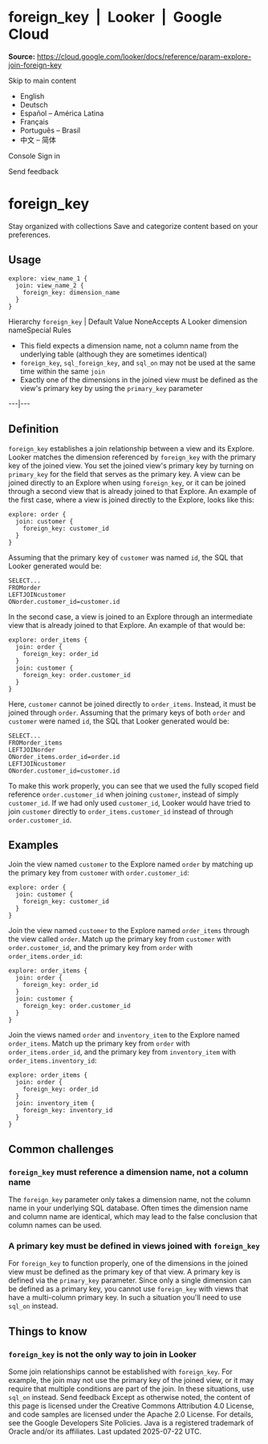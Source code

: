 # foreign_key  |  Looker  |  Google Cloud

**Source:** https://cloud.google.com/looker/docs/reference/param-explore-join-foreign-key

Skip to main content 
  * English
  * Deutsch
  * Español – América Latina
  * Français
  * Português – Brasil
  * 中文 – 简体

Console  Sign in




Send feedback 
#  foreign_key
Stay organized with collections  Save and categorize content based on your preferences. 
## Usage
```
explore: view_name_1 {
  join: view_name_2 {
    foreign_key: dimension_name
  }
}

```
Hierarchy `foreign_key` |  Default Value NoneAccepts A Looker dimension nameSpecial Rules
  * This field expects a dimension name, not a column name from the underlying table (although they are sometimes identical)
  * `foreign_key`, `sql_foreign_key`, and `sql_on` may not be used at the same time within the same `join`
  * Exactly one of the dimensions in the joined view must be defined as the view's primary key by using the `primary_key` parameter

  
---|---  
## Definition
`foreign_key` establishes a join relationship between a view and its Explore. Looker matches the dimension referenced by `foreign_key` with the primary key of the joined view. You set the joined view's primary key by turning on `primary_key` for the field that serves as the primary key.
A view can be joined directly to an Explore when using `foreign_key`, or it can be joined through a second view that is already joined to that Explore.
An example of the first case, where a view is joined directly to the Explore, looks like this:
```
explore: order {
  join: customer {
    foreign_key: customer_id
  }
}

```

Assuming that the primary key of `customer` was named `id`, the SQL that Looker generated would be:
```
SELECT...
FROMorder
LEFTJOINcustomer
ONorder.customer_id=customer.id

```

In the second case, a view is joined to an Explore through an intermediate view that is already joined to that Explore. An example of that would be:
```
explore: order_items {
  join: order {
    foreign_key: order_id
  }
  join: customer {
    foreign_key: order.customer_id
  }
}

```

Here, `customer` cannot be joined directly to `order_items`. Instead, it must be joined through `order`. Assuming that the primary keys of both `order` and `customer` were named `id`, the SQL that Looker generated would be:
```
SELECT...
FROMorder_items
LEFTJOINorder
ONorder_items.order_id=order.id
LEFTJOINcustomer
ONorder.customer_id=customer.id

```

To make this work properly, you can see that we used the fully scoped field reference `order.customer_id` when joining `customer`, instead of simply `customer_id`. If we had only used `customer_id`, Looker would have tried to join `customer` directly to `order_items.customer_id` instead of through `order.customer_id`.
## Examples
Join the view named `customer` to the Explore named `order` by matching up the primary key from `customer` with `order.customer_id`:
```
explore: order {
  join: customer {
    foreign_key: customer_id
  }
}

```

Join the view named `customer` to the Explore named `order_items` through the view called `order`. Match up the primary key from `customer` with `order.customer_id`, and the primary key from `order` with `order_items.order_id`:
```
explore: order_items {
  join: order {
    foreign_key: order_id
  }
  join: customer {
    foreign_key: order.customer_id
  }
}

```

Join the views named `order` and `inventory_item` to the Explore named `order_items`. Match up the primary key from `order` with `order_items.order_id`, and the primary key from `inventory_item` with `order_items.inventory_id`:
```
explore: order_items {
  join: order {
    foreign_key: order_id
  }
  join: inventory_item {
    foreign_key: inventory_id
  }
}

```

## Common challenges
###  `foreign_key` must reference a dimension name, not a column name
The `foreign_key` parameter only takes a dimension name, not the column name in your underlying SQL database. Often times the dimension name and column name are identical, which may lead to the false conclusion that column names can be used.
### A primary key must be defined in views joined with `foreign_key`
For `foreign_key` to function properly, one of the dimensions in the joined view must be defined as the primary key of that view. A primary key is defined via the `primary_key` parameter.
Since only a single dimension can be defined as a primary key, you cannot use `foreign_key` with views that have a multi-column primary key. In such a situation you'll need to use `sql_on` instead.
## Things to know
###  `foreign_key` is not the only way to join in Looker
Some join relationships cannot be established with `foreign_key`. For example, the join may not use the primary key of the joined view, or it may require that multiple conditions are part of the join. In these situations, use `sql_on` instead.
Send feedback 
Except as otherwise noted, the content of this page is licensed under the Creative Commons Attribution 4.0 License, and code samples are licensed under the Apache 2.0 License. For details, see the Google Developers Site Policies. Java is a registered trademark of Oracle and/or its affiliates.
Last updated 2025-07-22 UTC.


